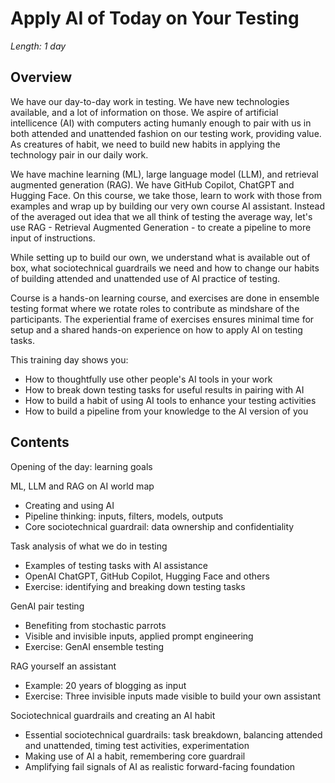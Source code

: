 # Apply AI of Today on Your Testing

*Length: 1 day* 

## Overview

We have our day-to-day work in testing. We have new technologies available, and a lot of information on those. We aspire of artificial intellicence (AI) with computers acting humanly enough to pair with us in both attended and unattended fashion on our testing work, providing value. As creatures of habit, we need to build new habits in applying the technology pair in our daily work.

We have machine learning (ML), large language model (LLM), and retrieval augmented generation (RAG). We have GitHub Copilot, ChatGPT and Hugging Face. On this course, we take those, learn to work with those from examples and wrap up by building our very own course AI assistant. Instead of the averaged out idea that we all think of testing the average way, let's use RAG - Retrieval Augmented Generation - to create a pipeline to more input of instructions. 

While setting up to build our own, we understand what is available out of box, what sociotechnical guardrails we need and how to change our habits of building attended and unattended use of AI practice of testing. 

Course is a hands-on learning course, and exercises are done in ensemble testing format where we rotate roles to contribute as mindshare of the participants. The experiential frame of exercises ensures minimal time for setup and a shared hands-on experience on how to apply AI on testing tasks. 

This training day shows you:

* How to thoughtfully use other people's AI tools in your work
* How to break down testing tasks for useful results in pairing with AI
* How to build a habit of using AI tools to enhance your testing activities
* How to build a pipeline from your knowledge to the AI version of you

## Contents

Opening of the day: learning goals

ML, LLM and RAG on AI world map

* Creating and using AI
* Pipeline thinking: inputs, filters, models, outputs
* Core sociotechnical guardrail: data ownership and confidentiality

Task analysis of what we do in testing

* Examples of testing tasks with AI assistance
* OpenAI ChatGPT, GitHub Copilot, Hugging Face and others
* Exercise: identifying and breaking down testing tasks

GenAI pair testing

* Benefiting from stochastic parrots
* Visible and invisible inputs, applied prompt engineering
* Exercise: GenAI ensemble testing

RAG yourself an assistant

* Example: 20 years of blogging as input
* Exercise: Three invisible inputs made visible to build your own assistant

Sociotechnical guardrails and creating an AI habit

* Essential sociotechnical guardrails: task breakdown, balancing attended and unattended, timing test activities, experimentation
* Making use of AI a habit, remembering core guardrail
* Amplifying fail signals of AI as realistic forward-facing foundation